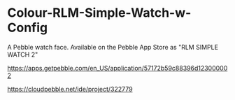 # Colour-RLM-Simple-Watch-w-Config

A Pebble watch face. Available on the Pebble App Store as "RLM SIMPLE WATCH 2"


https://apps.getpebble.com/en_US/application/57172b59c88396d123000002






https://cloudpebble.net/ide/project/322779

